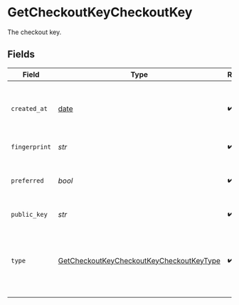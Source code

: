 # GetCheckoutKeyCheckoutKey

The checkout key.


## Fields

| Field                                                                                                           | Type                                                                                                            | Required                                                                                                        | Description                                                                                                     | Example                                                                                                         |
| --------------------------------------------------------------------------------------------------------------- | --------------------------------------------------------------------------------------------------------------- | --------------------------------------------------------------------------------------------------------------- | --------------------------------------------------------------------------------------------------------------- | --------------------------------------------------------------------------------------------------------------- |
| `created_at`                                                                                                    | [date](https://docs.python.org/3/library/datetime.html#date-objects)                                            | :heavy_check_mark:                                                                                              | The date and time the checkout key was created.                                                                 | 2015-09-21T17:29:21.042Z                                                                                        |
| `fingerprint`                                                                                                   | *str*                                                                                                           | :heavy_check_mark:                                                                                              | An SSH key fingerprint.                                                                                         | c9:0b:1c:4f:d5:65:56:b9:ad:88:f9:81:2b:37:74:2f                                                                 |
| `preferred`                                                                                                     | *bool*                                                                                                          | :heavy_check_mark:                                                                                              | A boolean value that indicates if this key is preferred.                                                        | true                                                                                                            |
| `public_key`                                                                                                    | *str*                                                                                                           | :heavy_check_mark:                                                                                              | A public SSH key.                                                                                               | ssh-rsa ...                                                                                                     |
| `type`                                                                                                          | [GetCheckoutKeyCheckoutKeyCheckoutKeyType](../../models/operations/getcheckoutkeycheckoutkeycheckoutkeytype.md) | :heavy_check_mark:                                                                                              | The type of checkout key. This may be either `deploy-key` or `github-user-key`.                                 | deploy-key                                                                                                      |